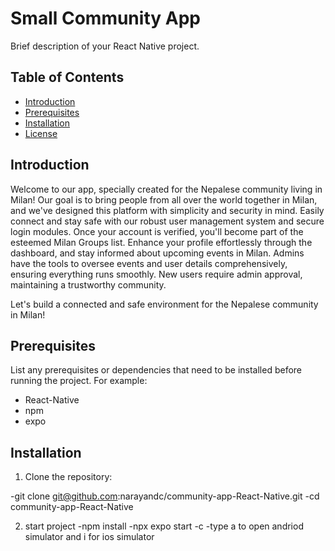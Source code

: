 # Small Community App 
Brief description of your React Native project.

## Table of Contents
- [Introduction](#introduction)
- [Prerequisites](#prerequisites)
- [Installation](#installation)
- [License](#license)

## Introduction

Welcome to our app, specially created for the Nepalese community living in Milan! Our goal is to bring people from all over the world together in Milan, and we've designed this platform with simplicity and security in mind. Easily connect and stay safe with our robust user management system and secure login modules. Once your account is verified, you'll become part of the esteemed Milan Groups list. Enhance your profile effortlessly through the dashboard, and stay informed about upcoming events in Milan. Admins have the tools to oversee events and user details comprehensively, ensuring everything runs smoothly. New users require admin approval, maintaining a trustworthy community. 

Let's build a connected and safe environment for the Nepalese community in Milan!

## Prerequisites

List any prerequisites or dependencies that need to be installed before running the project. For example:
- React-Native
- npm 
- expo

## Installation

1. Clone the repository:

-git clone git@github.com:narayandc/community-app-React-Native.git
-cd community-app-React-Native

2. start project
-npm install
-npx expo start -c
-type a to open andriod simulator and i for ios simulator



